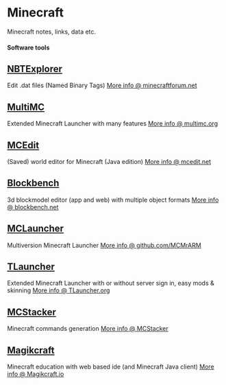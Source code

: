 # Minecraft
Minecraft notes, links, data etc.

#### Software tools

## [NBTExplorer](https://github.com/jaquadro/NBTExplorer)
Edit .dat files (Named Binary Tags)
[More info @ minecraftforum.net](http://www.minecraftforum.net/forums/mapping-and-modding-java-edition/minecraft-tools/1262665-nbtexplorer-nbt-editor-for-windows-and-mac)

## [MultiMC](https://github.com/MultiMC/MultiMC5)
Extended Minecraft Launcher with many features
[More info @ multimc.org](https://multimc.org/) 

## [MCEdit](http://www.mcedit.net)
(Saved) world editor for Minecraft (Java edition)
[More info @ mcedit.net](http://www.mcedit.net)

## [Blockbench](https://blockbench.net/)
3d blockmodel editor (app and web) with multiple object formats
[More info @ blockbench.net](https://blockbench.net)

## [MCLauncher](https://github.com/MCMrARM)
Multiversion Minecraft Launcher
[More info @ github.com/MCMrARM](https://github.com/MCMrARM)

## [TLauncher](https://tlauncher.org)
Extended Minecraft Launcher with or without server sign in, easy mods & skinning
[More info @ TLauncher.org](https://tlauncher.org/en/)

## [MCStacker](https://mcstacker.bimbimma.com/mcstacker1.10.php)
Minecraft commands generation
[More info @ MCStacker](https://mcstacker.bimbimma.com/mcstacker1.10.php)

## [Magikcraft](https://magikcraft.au.auth0.com/login?client=LF1ObNMEiLBMqFDgZpm9immGmM8cseiw&redirectUrl=https://play.magikcraft.io/login)
Minecraft education with web based ide (and Minecraft Java client)
[More info @ Magikcraft.io](http://magikcraft.io)
